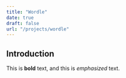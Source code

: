 ```yaml
---
title: "Wordle"
date: true
draft: false
url: "/projects/wordle"
---
```


## Introduction

This is **bold** text, and this is *emphasized* text.